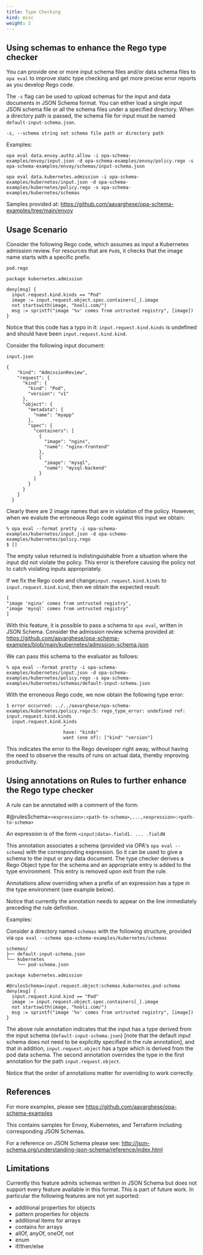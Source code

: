 ```yaml
---
title: Type Checking
kind: misc
weight: 2
---
```


## Using schemas to enhance the Rego type checker

You can provide one or more input schema files and/or data schema files to `opa eval` to improve static type checking and get more precise error reports as you develop Rego code.

The `-s` flag can be used to upload schemas for the input and data documents in JSON Schema format. You can either load a single input JSON schema file or all the schema files under a specified directory. When a directory path is passed, the schema file for input must be named `default-input-schema.json`.

```
-s, --schema string set schema file path or directory path
```

Examples:
```
opa eval data.envoy.authz.allow -i opa-schema-examples/envoy/input.json -d opa-schema-examples/envoy/policy.rego -s opa-schema-examples/envoy/schemas/input-schema.json

opa eval data.kubernetes.admission -i opa-schema-examples/kubernetes/input.json -d opa-schema-examples/kubernetes/policy.rego -s opa-schema-examples/kubernetes/schemas

```

Samples provided at: https://github.com/aavarghese/opa-schema-examples/tree/main/envoy



## Usage Scenario

Consider the following Rego code, which assumes as input a Kubernetes admission review. For resources that are `Pod`s, it checks that the image name
starts with a specific prefix.

`pod.rego`
```
package kubernetes.admission                                                

deny[msg] {                                                                
  input.request.kind.kinds == "Pod"                               
  image := input.request.object.spec.containers[_].image                    
  not startswith(image, "hooli.com/")                                       
  msg := sprintf("image '%v' comes from untrusted registry", [image])       
}
```

Notice that this code has a typo in it: `input.request.kind.kinds` is undefined and should have been `input.request.kind.kind`.

Consider the following input document:


`input.json`
```
{
    "kind": "AdmissionReview",
    "request": {
      "kind": {
        "kind": "Pod",
        "version": "v1"
      },
      "object": {
        "metadata": {
          "name": "myapp"
        },
        "spec": {
          "containers": [
            {
              "image": "nginx",
              "name": "nginx-frontend"
            },
            {
              "image": "mysql",
              "name": "mysql-backend"
            }
          ]
        }
      }
    }
  }
  ```

  Clearly there are 2 image names that are in violation of the policy. However, when we evalute the erroneous Rego code against this input we obtain:
  ```
  % opa eval --format pretty -i opa-schema-examples/kubernetes/input.json -d opa-schema-examples/kubernetes/policy.rego
  $ []
  ```

  The empty value returned is indistinguishable from a situation where the input did not violate the policy. This error is therefore causing the policy not to catch violating inputs appropriately.

  If we fix the Rego code and change`input.request.kind.kinds` to `input.request.kind.kind`, then we obtain the expected result:
  ```
  [
  "image 'nginx' comes from untrusted registry",
  "image 'mysql' comes from untrusted registry"
  ]
  ```

  With this feature, it is possible to pass a schema to `opa eval`, written in JSON Schema. Consider the admission review schema provided at:
  https://github.com/aavarghese/opa-schema-examples/blob/main/kubernetes/admission-schema.json

  We can pass this schema to the evaluator as follows:
  ```
  % opa eval --format pretty -i opa-schema-examples/kubernetes/input.json -d opa-schema-examples/kubernetes/policy.rego -s opa-schema-examples/kubernetes/schemas/default-input-schema.json
  ```

  With the erroneous Rego code, we now obtain the following type error:
  ```
  1 error occurred: ../../aavarghese/opa-schema-examples/kubernetes/policy.rego:5: rego_type_error: undefined ref: input.request.kind.kinds
	input.request.kind.kinds
	                   ^
	                   have: "kinds"
	                   want (one of): ["kind" "version"]
  ```

  This indicates the error to the Rego developer right away, without having the need to observe the results of runs on actual data, thereby improving productivity.

## Using annotations on Rules to further enhance the Rego type checker

A rule can be annotated with a comment of the form:

#@rulesSchema=`<expression>:<path-to-schema>,...,<expression>:<path-to-schema>`

An expression is of the form `<input|data>.field1. ... .fieldN`

This annotation associates a schema (provided via OPA's `opa eval --schema`) with the corresponding expression. So it can be used to give a schema to the input or any data document. The type checker derives a Rego Object type for the schema and an appropriate entry is added to the type environment. This entry is removed upon exit from the rule.

Annotations allow overriding when a prefix of an expression has a type in the type environment (see example below).

Notice that currently the annotation needs to appear on the line immediately preceding the rule definition.

Examples:

Consider a directory named `schemas` with the following structure, provided via `opa eval --schema opa-schema-examples/kubernetes/schemas`

```$ tree schemas/
schemas/
├── default-input-schema.json
└── kubernetes
    └── pod-schema.json
```

```
package kubernetes.admission                                                

#@rulesSchema=input.request.object:schemas.kubernetes.pod-schema
deny[msg] {                                                              
  input.request.kind.kind == "Pod"                                          
  image := input.request.object.spec.containers[_].image                    
  not startswith(image, "hooli.com/")                                       
  msg := sprintf("image '%v' comes from untrusted registry", [image])       
}
```

The above rule annotation indicates that the input has a type derived from the input schema (`default-input-schema.json`) [note that the default input schema does not need to be explicitly specified in the rule annotation], and that in addition, `input.request.object` has a type which is derived from the pod data schema. The second annotation overrides the type in the first annotation for the path `input.request.object`. 

Notice that the order of annotations matter for overriding to work correctly.

## References

For more examples, please see https://github.com/aavarghese/opa-schema-examples

This contains samples for Envoy, Kubernetes, and Terraform including corresponding JSON Schemas. 

For a reference on JSON Schema please see: http://json-schema.org/understanding-json-schema/reference/index.html

## Limitations

Currently this feature admits schemas written in JSON Schema but does not support every feature available in this format. This is part of future work. 
In particular the following features are not yet suported:

* additional properties for objects
* pattern properties for objects
* additional items for arrays
* contains for arrays
* allOf, anyOf, oneOf, not
* enum
* if/then/else

